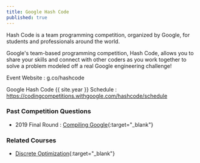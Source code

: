 ```yaml
---
title: Google Hash Code
published: true
---
```


Hash Code is a team programming competition, organized by Google, for students and professionals around the world.

Google's team-based programming competition, Hash Code, allows you to share your skills and connect with other coders as you work together to solve a problem modeled off a real Google engineering challenge!

Event Website : g.co/hashcode

Google Hash Code {{ site.year }} Schedule : https://codingcompetitions.withgoogle.com/hashcode/schedule

### Past Competition Questions

* 2019 Final Round : [Compiling Google](https://storage.googleapis.com/coding-competitions.appspot.com/HC/2019/hashcode2019_final_task.pdf){:target="_blank"}

### Related Courses

* [Discrete Optimization](https://www.coursera.org/learn/discrete-optimization){:target="_blank"}
